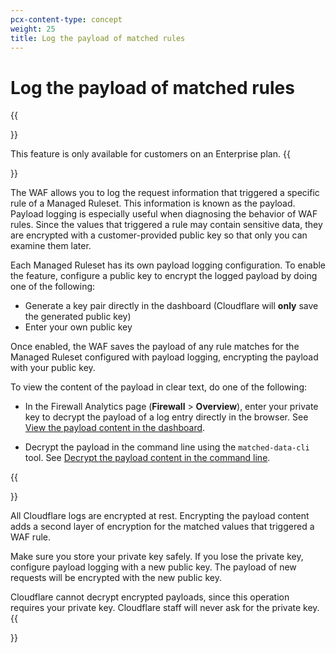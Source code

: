 ```yaml
---
pcx-content-type: concept
weight: 25
title: Log the payload of matched rules
---
```


# Log the payload of matched rules

{{<Aside type="note">}}

This feature is only available for customers on an Enterprise plan.
{{</Aside>}}

The WAF allows you to log the request information that triggered a specific rule of a Managed Ruleset. This information is known as the payload. Payload logging is especially useful when diagnosing the behavior of WAF rules. Since the values that triggered a rule may contain sensitive data, they are encrypted with a customer-provided public key so that only you can examine them later.

Each Managed Ruleset has its own payload logging configuration. To enable the feature, configure a public key to encrypt the logged payload by doing one of the following:

*   Generate a key pair directly in the dashboard (Cloudflare will **only** save the generated public key)
*   Enter your own public key

Once enabled, the WAF saves the payload of any rule matches for the Managed Ruleset configured with payload logging, encrypting the payload with your public key.

To view the content of the payload in clear text, do one of the following:

*   In the Firewall Analytics page (**Firewall** > **Overview**), enter your private key to decrypt the payload of a log entry directly in the browser. See [View the payload content in the dashboard](/waf/managed-rulesets/payload-logging/view/).

*   Decrypt the payload in the command line using the `matched-data-cli` tool. See [Decrypt the payload content in the command line](/waf/managed-rulesets/payload-logging/command-line/decrypt-payload/).

{{<Aside type="warning" header="Important">}}

All Cloudflare logs are encrypted at rest. Encrypting the payload content adds a second layer of encryption for the matched values that triggered a WAF rule.

Make sure you store your private key safely. If you lose the private key, configure payload logging with a new public key. The payload of new requests will be encrypted with the new public key.

Cloudflare cannot decrypt encrypted payloads, since this operation requires your private key. Cloudflare staff will never ask for the private key.
{{</Aside>}}
